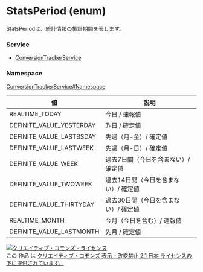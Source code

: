 # StatsPeriod (enum)
StatsPeriodは、統計情報の集計期間を表します。
### Service
+ [ConversionTrackerService](../../services/ConversionTrackerService.md)

### Namespace
[ConversionTrackerService#Namespace](../../services/ConversionTrackerService.md#namespace)

| 値 | 説明 |
|---|---|
| REALTIME_TODAY| 今日 / 速報値 |
| DEFINITE_VALUE_YESTERDAY| 昨日 / 確定値 |
| DEFINITE_VALUE_LASTBSDAY| 先週（月-金）/ 確定値 |
| DEFINITE_VALUE_LASTWEEK| 先週（月-日）/ 確定値 |
| DEFINITE_VALUE_WEEK| 過去7日間（今日を含まない）/ 確定値 |
| DEFINITE_VALUE_TWOWEEK| 過去14日間（今日を含まない）/ 確定値 |
| DEFINITE_VALUE_THIRTYDAY| 過去30日間（今日を含まない）/ 確定値 |
| REALTIME_MONTH| 今月（今日を含む）/ 速報値 |
| DEFINITE_VALUE_LASTMONTH| 先月 / 確定値 |

<a rel="license" href="http://creativecommons.org/licenses/by-nd/2.1/jp/"><img alt="クリエイティブ・コモンズ・ライセンス" style="border-width:0" src="https://i.creativecommons.org/l/by-nd/2.1/jp/88x31.png" /></a><br />この 作品 は <a rel="license" href="http://creativecommons.org/licenses/by-nd/2.1/jp/">クリエイティブ・コモンズ 表示 - 改変禁止 2.1 日本 ライセンスの下に提供されています。</a>
